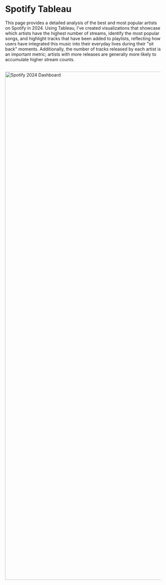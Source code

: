 <h1> Spotify Tableau </h1>

This page provides a detailed analysis of the best and most popular artists on Spotify in 2024. Using Tableau, I’ve created visualizations that showcase which artists have the highest number of streams, identify the most popular songs, and highlight tracks that have been added to playlists, reflecting how users have integrated this music into their everyday lives during their "sit back" moments. Additionally, the number of tracks released by each artist is an important metric; artists with more releases are generally more likely to accumulate higher stream counts.
<br/>
<br/>

</head>
<body>
    <a href="https://public.tableau.com/app/profile/katrina.fermanto/viz/SPOTIFY2024BREAKDOWN/Dashboard1?publish=yes" target="_blank">
        <img src="https://github.com/user-attachments/assets/a65f7413-c899-4952-a6c6-f67f6060db1c" 
             alt="Spotify 2024 Dashboard" 
             class="image-container" 
             width="1647">
    </a>
</body>
</html>
